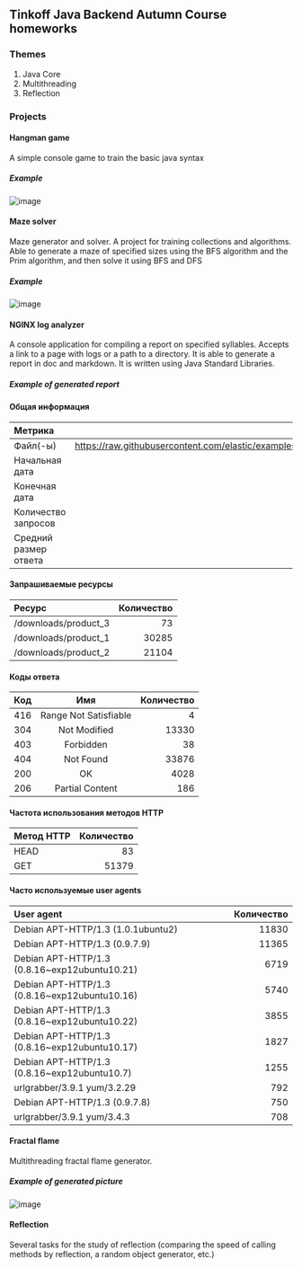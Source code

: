 ## Tinkoff Java Backend Autumn Course homeworks

### Themes
1. Java Core
2. Multithreading
3. Reflection

### Projects
#### Hangman game
A simple console game to train the basic java syntax
##### Example
![image](https://github.com/maximister/Tinkoff-Java-Course-2023/assets/116444848/824772c8-4cdb-4bfb-8651-b73e85aaf687)

#### Maze solver
Maze generator and solver.
A project for training collections and algorithms.
Able to generate a maze of specified sizes using the BFS algorithm and the Prim algorithm, and then solve it using BFS and DFS
##### Example 
![image](https://github.com/maximister/Tinkoff-Java-Course-2023/assets/116444848/5addbe27-9c14-453c-b86e-dbb308632695)

#### NGINX log analyzer
A console application for compiling a report on specified syllables. Accepts a link to a page with logs or a path to a directory.
It is able to generate a report in doc and markdown.
It is written using Java Standard Libraries.
##### Example of generated report

#### Общая информация

|              Метрика|                                                                                               Значение|
|:--------------------|------------------------------------------------------------------------------------------------------:|
|             Файл(-ы)|https://raw.githubusercontent.com/elastic/examples/master/Common%20Data%20Formats/nginx_logs/nginx_logs|
|       Начальная дата|                                                                                                     - |
|        Конечная дата|                                                                                                     - |
|  Количество запросов|                                                                                                  51462|
|Средний размер ответа|                                                                                                659509b|

#### Запрашиваемые ресурсы

|              Ресурс|Количество|
|:-------------------|---------:|
|/downloads/product_3|        73|
|/downloads/product_1|     30285|
|/downloads/product_2|     21104|

#### Коды ответа

|Код|                  Имя|Количество|
|:--|:-------------------:|---------:|
|416|Range Not Satisfiable|         4|
|304|         Not Modified|     13330|
|403|            Forbidden|        38|
|404|            Not Found|     33876|
|200|                   OK|      4028|
|206|      Partial Content|       186|

#### Частота использования методов HTTP

|Метод HTTP|Количество|
|:---------|---------:|
|      HEAD|        83|
|       GET|     51379|

#### Часто используемые user agents

|                                   User agent|Количество|
|:--------------------------------------------|---------:|
|           Debian APT-HTTP/1.3 (1.0.1ubuntu2)|     11830|
|                Debian APT-HTTP/1.3 (0.9.7.9)|     11365|
|Debian APT-HTTP/1.3 (0.8.16~exp12ubuntu10.21)|      6719|
|Debian APT-HTTP/1.3 (0.8.16~exp12ubuntu10.16)|      5740|
|Debian APT-HTTP/1.3 (0.8.16~exp12ubuntu10.22)|      3855|
|Debian APT-HTTP/1.3 (0.8.16~exp12ubuntu10.17)|      1827|
| Debian APT-HTTP/1.3 (0.8.16~exp12ubuntu10.7)|      1255|
|                  urlgrabber/3.9.1 yum/3.2.29|       792|
|                Debian APT-HTTP/1.3 (0.9.7.8)|       750|
|                   urlgrabber/3.9.1 yum/3.4.3|       708|


#### Fractal flame
Multithreading fractal flame generator.
##### Example of generated picture
![image](https://github.com/maximister/Tinkoff-Java-Course-2023/assets/116444848/a5de3f06-a5c9-407b-8979-732e23b7ee72)

#### Reflection
Several tasks for the study of reflection (comparing the speed of calling methods by reflection, a random object generator, etc.)
